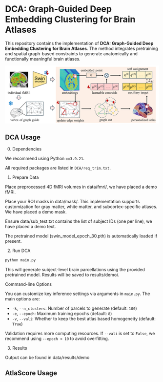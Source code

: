 
# DCA: Graph-Guided Deep Embedding Clustering for Brain Atlases

This repository contains the implementation of **DCA: Graph-Guided Deep Embedding Clustering for Brain Atlases**. The method integrates pretraining and spatial graph-based constraints to generate anatomically and functionally meaningful brain atlases.

![](fig.png)


## DCA Usage

0. Dependencies

We recommend using Python `==3.9.21`.

All required packages are listed in `DCA/req_trim.txt`. 


1. Prepare Data
   
Place preprocessed 4D fMRI volumes in data/fmri/, we have placed a demo fMRI.

Place your ROI masks in data/mask/. This implementation supports customization for gray matter, white matter, and subcortex-specific atlases. We have placed a demo mask.

Ensure data/sub_test.txt contains the list of subject IDs (one per line), we have placed a demo text.

The pretrained model (swin_model_epoch_30.pth) is automatically loaded if present.


2. Run DCA

```bash
python main.py
```

This will generate subject-level brain parcellations using the provided pretrained model. Results will be saved to results/demo/.

 Command-line Options
 
You can customize key inference settings via arguments in `main.py`. The main options are:

- `-k`, `--n_clusters`: Number of parcels to generate (default: `100`)
- `-e`, `--epoch`: Maximum training epochs (default: `8`)
- `-v`, `--vali`: Whether to keep the best atlas based homogeneity (default: `True`)

 Validation requires more computing resources. If `--vali` is set to `False`, we recommend using `--epoch < 10` to avoid overfitting.


3. Results

Output can be found in data/results/demo

## AtlaScore Usage

